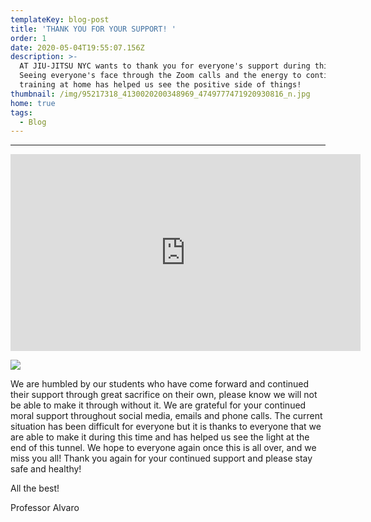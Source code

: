 ```yaml
---
templateKey: blog-post
title: 'THANK YOU FOR YOUR SUPPORT! '
order: 1
date: 2020-05-04T19:55:07.156Z
description: >-
  AT JIU-JITSU NYC wants to thank you for everyone's support during this time!
  Seeing everyone's face through the Zoom calls and the energy to continue
  training at home has helped us see the positive side of things! 
thumbnail: /img/95217318_4130020200348969_4749777471920930816_n.jpg
home: true
tags:
  - Blog
---
```

- - -

<iframe width="560" height="315" src="https://www.youtube.com/embed/GcSAlbiqbjY" frameborder="0" allow="accelerometer; autoplay; encrypted-media; gyroscope; picture-in-picture" allowfullscreen></iframe>

![](/img/img_3937.jpg)

We are humbled by our students who have come forward and continued their support through great sacrifice on their own, please know we will not be able to make it through without it. We are grateful for your continued moral support throughout social media, emails and phone calls. The current situation has been difficult for everyone but it is thanks to everyone that we are able to make it during this time and has helped us see the light at the end of this tunnel.  We hope to everyone again once this is all over, and we miss you all! Thank you again for your continued support and please stay safe and healthy!

All the best!

Professor Alvaro
